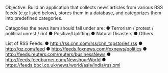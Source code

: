 Objective: Build an application that collects news articles from various RSS feeds (e.g: listed
below), stores them in a database, and categorizes them into predefined categories.

Categories the news item should fall under are:
● Terrorism / protest / political unrest / riot
● Positive/Uplifting
● Natural Disasters
● Others

List of RSS Feeds:
● http://rss.cnn.com/rss/cnn_topstories.rss
● http://qz.com/feed
● http://feeds.foxnews.com/foxnews/politics
● http://feeds.reuters.com/reuters/businessNews
● http://feeds.feedburner.com/NewshourWorld
● https://feeds.bbci.co.uk/news/world/asia/india/rss.xml
